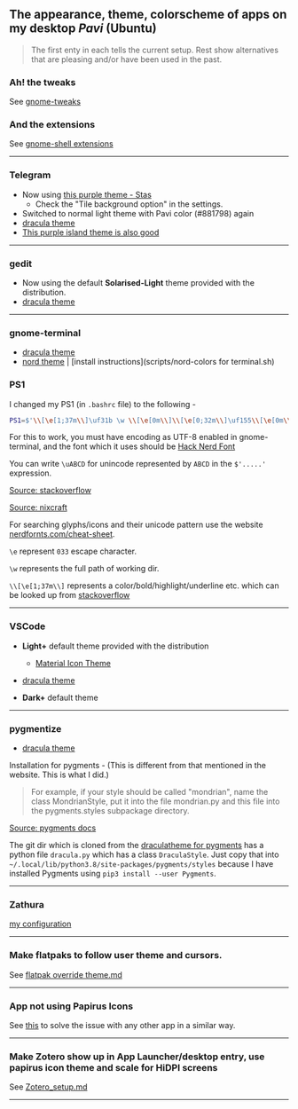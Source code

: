 ## The appearance, theme, colorscheme of apps on my desktop *Pavi* (Ubuntu)

> The first enty in each tells the current setup. Rest show alternatives that are pleasing and/or have been used in the past.


### Ah! the tweaks

See [gnome-tweaks](tweaks.md)

### And the extensions

See [gnome-shell extensions](gnome-shell-extensions.md)

---

### Telegram

- Now using [this purple theme - Stas](https://t.me/themes/132)
	- Check the "Tile background option" in the settings.
- Switched to normal light theme with Pavi color (#881798) again
- [dracula theme](https://draculatheme.com/telegram)
- [This purple island theme is also good](https://t.me/themes/174)

---

### gedit

- Now using the default **Solarised-Light** theme provided with the distribution.
- [dracula theme](https://github.com/dracula/gedit)

---

### gnome-terminal

- [dracula theme](https://draculatheme.com/gnome-terminal)
- [nord theme](https://github.com/arcticicestudio/nord-gnome-terminal) | [install instructions](scripts/nord-colors for terminal.sh)

### PS1

I changed my PS1 (in `.bashrc` file) to the following - 

```bash
PS1=$'\\[\e[1;37m\\]\uf31b \w \\[\e[0m\\]\\[\e[0;32m\\]\uf155\\[\e[0m\\] '
```

For this to work, you must have encoding as UTF-8 enabled in gnome-terminal, and the font which it uses should be [Hack Nerd Font](https://github.com/ryanoasis/nerd-fonts/blob/master/patched-fonts/Hack/Regular/complete/Hack%20Regular%20Nerd%20Font%20Complete.ttf)

You can write `\uABCD` for unincode represented by `ABCD` in the `$'.....'` expression. 

[Source: stackoverflow](https://unix.stackexchange.com/questions/25903/awesome-symbols-and-characters-in-a-bash-prompt)

[Source: nixcraft](https://www.cyberciti.biz/tips/howto-linux-unix-bash-shell-setup-prompt.html)

For searching glyphs/icons and their unicode pattern use the website [nerdfornts.com/cheat-sheet](https://www.nerdfonts.com/cheat-sheet).

`\e` represent `033` escape character.

`\w` represents the full path of working dir.

`\\[\e[1;37m\\]` represents a color/bold/highlight/underline etc. which can be looked up from [stackoverflow](https://stackoverflow.com/questions/5947742/how-to-change-the-output-color-of-echo-in-linux/#answer-28938235)

---

### VSCode

- **Light+** default theme provided with the distribution
	-	[Material Icon Theme](https://marketplace.visualstudio.com/items?itemName=PKief.material-icon-theme)

- [dracula theme](https://draculatheme.com/visual-studio-code)
- **Dark+** default theme

---

### pygmentize

- [dracula theme](https://draculatheme.com/pygments)

Installation for pygments -
(This is different from that mentioned in the website. This is what I did.)
>  For example, if your style should be called "mondrian", name the class MondrianStyle, put it into the file mondrian.py and this file into the pygments.styles subpackage directory. 

[Source: pygments docs](https://pygments.org/docs/styles/)

The git dir which is cloned from the [draculatheme for pygments](https://draculatheme.com/pygments) has a python file `dracula.py` which has a class `DraculaStyle`. Just copy that into `~/.local/lib/python3.8/site-packages/pygments/styles` because I have installed Pygments using `pip3 install --user Pygments`.

---

### Zathura

[my configuration](dotfiles/zathurarc)

---

### Make flatpaks to follow user theme and cursors.

See [flatpak override theme.md](flatpak%20override%20theme.md)

---

### App not using Papirus Icons

See [this](avidemux_icon_workaround.md) to solve the issue with any other app in a similar way.

---

### Make Zotero show up in App Launcher/desktop entry, use papirus icon theme and scale for HiDPI screens

See [Zotero_setup.md](zotero_setup.md)

---
